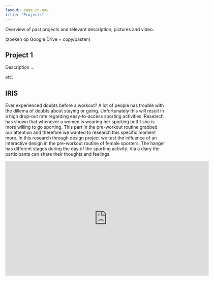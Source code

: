 ```yaml
---
layout: page-in-nav
title: "Projects"
---
```


Overview of past projects and relevant description, pictures and video.

(zoeken op Google Drive + copy/pasten)

## Project 1

Description ...

etc.

## IRIS
Ever experienced doubts before a workout? A lot of people has trouble with the dillema of doubts about staying or going. Unfortunately this will result in a high drop-out rate regarding easy-to-access sporting activities. Research has shown that whenever a women is wearing her sporting outfit she is more willing to go sporting. This part in the pre-workout routine grabbed our attention and therefore
we wanted to research this specific moment more. In this research through design project we test the influence of an interactive design in the pre-workout routine of female sporters. The hanger has different stages during the day of the sporting activity. Via a diary the participants can share their thoughts and feelings.

<iframe title="vimeo-player" src="https://player.vimeo.com/video/429599349" width="640" height="360" frameborder="0" allowfullscreen></iframe>